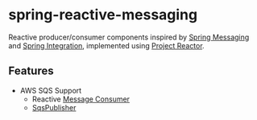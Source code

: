# spring-reactive-messaging

Reactive producer/consumer components
inspired by [Spring Messaging](https://docs.spring.io/spring-boot/docs/current/reference/html/messaging.html)
and [Spring Integration](https://spring.io/projects/spring-integration),
implemented using [Project Reactor](https://projectreactor.io/).

## Features

* AWS SQS Support
    - Reactive [Message Consumer](src/main/kotlin/me/kpavlov/messaging/sqs/consumer/SqsMessageConsumer.kt)
    - [SqsPublisher](src/main/kotlin/me/kpavlov/messaging/sqs/publisher/SqsPublisher.kt)
